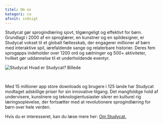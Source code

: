 ```yaml
---
titel: Om os
kategori: ca
afsnit: indsigt
---
```

Studycat gør sprogindlæring sjovt, tilgængeligt og effektivt for børn. Grundlagt i 2000 af en sproglærer, en kunstner og en spildesigner, er Studycat vokset til et globalt fællesskab, der engagerer millioner af børn med interaktive spil, iørefaldende sange og relaterbare historier. Deres fem sprogapps indeholder over 1200 ord og sætninger og 500\+ aktiviteter, hvilket gør uddannelse til et underholdende eventyr.


![Studycat Hvad er Studycat? Billede](https://imagedelivery.net/gjxGkoZTGUWzEAQWbazEuA/2eae4281-f704-43ef-70f5-f393e5235600/w=360,format=auto,compression=fast,dpr=2)


 


Med 15 millioner app store downloads og brugere i 125 lande har Studycat modtaget adskillige priser for sin innovative tilgang. Det mangfoldige hold af undervisere, kunstnere og teknologientusiaster sikrer en kulturel rig læringsoplevelse, der fortsætter med at revolutionere sprogindlæring for børn over hele verden.


Hvis du er interesseret, kan du læse mere her: [Om Studycat.](https://Studycat.com/about/)
